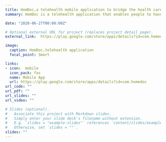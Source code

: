 ```yaml
---
title: HomDoc,a telehealth mobile application to bridge the health care gap in Africa.
summary: HomDoc is a telehealth application that enables people to have access to medical care outside of their physical geographical region. This application incorporates call,chat and video functionalities that allows patient to communicate with medical doctors over the internet. The application has helped to provide improved access to quality healthcare and allowing patients to have access to the services of doctors across the globe.

date: "2020-06-27T00:00:00Z"

# Optional external URL for project (replaces project detail page).
external_link:  https://play.google.com/store/apps/details?id=com.homedoc

image:
  caption: HomDoc,telehealth application
  focal_point: Smart

links:
- icon:  mobile
  icon_pack: fas
  name: Mobile App
  url: https://play.google.com/store/apps/details?id=com.homedoc
url_code: ""
url_pdf: ""
url_slides: ""
url_video: ""

# Slides (optional).
#   Associate this project with Markdown slides.
#   Simply enter your slide deck's filename without extension.
#   E.g. `slides = "example-slides"` references `content/slides/example-slides.md`.
#   Otherwise, set `slides = ""`.
slides: ""
---
```

